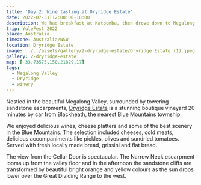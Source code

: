 ```yaml
---
title: 'Day 2: Wine tasting at Dryridge Estate'
date: 2022-07-31T12:00:00+10:00
description: We had breakfast at Katoomba, then drove down to Megalong Valley and reached Dryridge Estate just in time for wine tasting.
trip: YuleFest 2022
place: Australia
timezone: Australia/NSW
location: Dryridge Estate
image: ../../assets/gallery/2-dryridge-estate/Dryridge Estate (1).jpeg
gallery: 2-dryridge-estate
map: [-33.73575,150.21829,17]
tags:
  - Megalong Valley
  - Dryridge
  - winery
---
```

Nestled in the beautiful Megalong Valley, surrounded by towering sandstone escarpments, [Dryridge Estate](https://www.dryridge.com.au/) is a stunning boutique vineyard 20 minutes by car from Blackheath, the nearest Blue Mountains township.

We enjoyed delicious wines, cheese platters and some of the best scenery in the Blue Mountains. The selection included cheeses, cold meats, delicious accompaniments like pickles, olives and sundried tomatoes. Served with fresh locally made bread, grissini and flat bread.

The view from the Cellar Door is spectacular. The Narrow Neck escarpment looms up from the valley floor and in the afternoon the sandstone cliffs are transformed by beautiful bright orange and yellow colours as the sun drops lower over the Great Dividing Range to the west.
